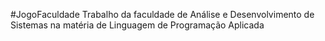 #JogoFaculdade
Trabalho da faculdade de Análise e Desenvolvimento de Sistemas na matéria de Linguagem de Programação Aplicada
